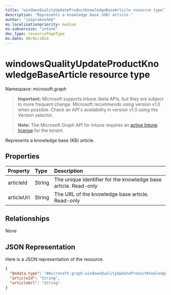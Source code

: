 ```yaml
---
title: "windowsQualityUpdateProductKnowledgeBaseArticle resource type"
description: "Represents a knowledge base (KB) article."
author: "jaiprakashmb"
ms.localizationpriority: medium
ms.subservice: "intune"
doc_type: resourcePageType
ms.date: 08/01/2024
---
```


# windowsQualityUpdateProductKnowledgeBaseArticle resource type

Namespace: microsoft.graph

> **Important:** Microsoft supports Intune /beta APIs, but they are subject to more frequent change. Microsoft recommends using version v1.0 when possible. Check an API's availability in version v1.0 using the Version selector.

> **Note:** The Microsoft Graph API for Intune requires an [active Intune license](https://go.microsoft.com/fwlink/?linkid=839381) for the tenant.

Represents a knowledge base (KB) article.

## Properties
|Property|Type|Description|
|:---|:---|:---|
|articleId|String|The unique identifier for the knowledge base article. Read-only|
|articleUrl|String|The URL of the knowledge base article. Read-only|

## Relationships
None

## JSON Representation
Here is a JSON representation of the resource.
<!-- {
  "blockType": "resource",
  "@odata.type": "microsoft.graph.windowsQualityUpdateProductKnowledgeBaseArticle"
}
-->
``` json
{
  "@odata.type": "#microsoft.graph.windowsQualityUpdateProductKnowledgeBaseArticle",
  "articleId": "String",
  "articleUrl": "String"
}
```
